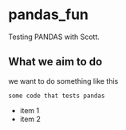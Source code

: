 # pandas_fun
Testing PANDAS with Scott.


## What we aim to do

we want to do something like this
```
some code that tests pandas
```

* item 1
* item 2

